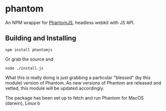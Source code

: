 phantom
=======

An NPM wrapper for [PhantomJS](phantomjs.org), headless webkit with JS API.

Building and Installing
-----------------------

```shell
npm install phantomjs
```

Or grab the source and

```shell
node ./install.js
```

What this is really doing is just grabbing a particular "blessed" (by
this module) version of Phantom. As new versions of Phantom are released
and vetted, this module will be updated accordingly.

The package has been set up to fetch and run Phantom for MacOS (darwin),
Linux b